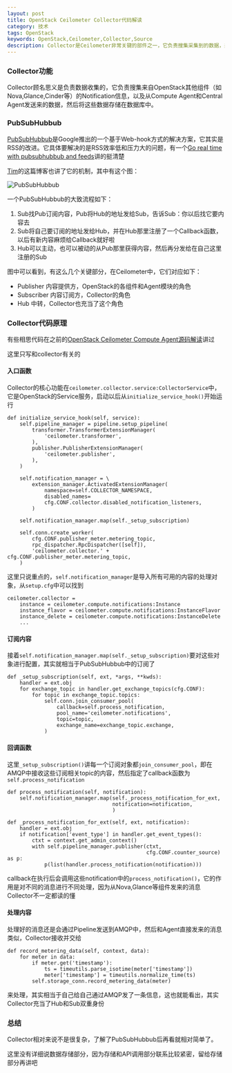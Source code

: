 ```yaml
---
layout: post
title: OpenStack Ceilometer Collector代码解读
category: 技术
tags: OpenStack
keywords: OpenStack,Ceilometer,Collector,Source
description: Collector是Ceilometer非常关键的部件之一，它负责搜集采集到的数据，并将其存储到数据库中。它基于PubSubHubbub实现，和agent部件一起实现了数据采集和订阅功能
---
```


### Collector功能
Collector顾名思义是负责数据收集的，它负责搜集来自OpenStack其他组件（如Nova,Glance,Cinder等）的Notification信息，以及从Compute Agent和Central Agent发送来的数据，然后将这些数据存储在数据库中。

### PubSubHubbub
[PubSubHubbub](https://code.google.com/p/pubsubhubbub/)是Google推出的一个基于Web-hook方式的解决方案，它其实是RSS的改进。它具体要解决的是RSS效率低和压力大的问题，有一个[Go real time with pubsubhubbub and feeds](http://www.slideshare.net/devseed/go-real-time-with-pubsubhubbub-and-feeds)讲的挺清楚

[Tim](http://timyang.net/web/pubsubhubbub/)的这篇博客也讲了它的机制，其中有这个图：

![PubSubHubbub](http://imgs.yansu.org/tech-pubsubhubbub.png)


一个PubSubHubbub的大致流程如下：

1. Sub找Pub订阅内容，Pub将Hub的地址发给Sub，告诉Sub：你以后找它要内容去
2. Sub将自己要订阅的地址发给Hub，并在Hub那里注册了一个Callback函数，以后有新内容麻烦给Callback就好啦
3. Hub可以主动，也可以被动的从Pub那里获得内容，然后再分发给在自己这里注册的Sub

图中可以看到，有这么几个关键部分，在Ceilometer中，它们对应如下：

- Publisher 内容提供方，OpenStack的各组件和Agent模块的角色
- Subscriber 内容订阅方，Collector的角色
- Hub 中转，Collector也充当了这个角色

### Collector代码原理
有些相思代码在之前的[OpenStack Ceilometer Compute Agent源码解读](/2013/06/11/hacking-in-openstack-ceilometer-compute-agent.html)讲过

这里只写和collector有关的

#### 入口函数
Collector的核心功能在`ceilometer.collector.service:CollectorService`中，它是OpenStack的Service服务，启动以后从`initialize_service_hook()`开始运行

    def initialize_service_hook(self, service):
        self.pipeline_manager = pipeline.setup_pipeline(
            transformer.TransformerExtensionManager(
                'ceilometer.transformer',
            ),
            publisher.PublisherExtensionManager(
                'ceilometer.publisher',
            ),
        )

        self.notification_manager = \
            extension_manager.ActivatedExtensionManager(
                namespace=self.COLLECTOR_NAMESPACE,
                disabled_names=
                cfg.CONF.collector.disabled_notification_listeners,
            )

        self.notification_manager.map(self._setup_subscription)

        self.conn.create_worker(
            cfg.CONF.publisher_meter.metering_topic,
            rpc_dispatcher.RpcDispatcher([self]),
            'ceilometer.collector.' + cfg.CONF.publisher_meter.metering_topic,
        )

这里只说重点的，`self.notification_manager`是导入所有可用的内容的处理对象，从`setup.cfg`中可以找到

    ceilometer.collector =
        instance = ceilometer.compute.notifications:Instance
        instance_flavor = ceilometer.compute.notifications:InstanceFlavor
        instance_delete = ceilometer.compute.notifications:InstanceDelete
        ...

#### 订阅内容

接着`self.notification_manager.map(self._setup_subscription)`要对这些对象进行配置，其实就相当于PubSubHubbub中的订阅了

    def _setup_subscription(self, ext, *args, **kwds):
        handler = ext.obj
        for exchange_topic in handler.get_exchange_topics(cfg.CONF):
            for topic in exchange_topic.topics:
                self.conn.join_consumer_pool(
                    callback=self.process_notification,
                    pool_name='ceilometer.notifications',
                    topic=topic,
                    exchange_name=exchange_topic.exchange,
                )

#### 回调函数

这里`_setup_subscription()`讲每一个订阅对象都`join_consumer_pool`，即在AMQP中接收这些订阅相关topic的内容，然后指定了callback函数为`self.process_notification`

    def process_notification(self, notification):
        self.notification_manager.map(self._process_notification_for_ext,
                                      notification=notification,
                                      )

    def _process_notification_for_ext(self, ext, notification):
        handler = ext.obj
        if notification['event_type'] in handler.get_event_types():
            ctxt = context.get_admin_context()
            with self.pipeline_manager.publisher(ctxt,
                                                 cfg.CONF.counter_source) as p:
                p(list(handler.process_notification(notification)))

callback在执行后会调用这些notification中的`process_notification()`，它的作用是对不同的消息进行不同处理，因为从Nova,Glance等组件发来的消息Collector不一定都读的懂

#### 处理内容

处理好的消息还是会通过Pipeline发送到AMQP中，然后和Agent直接发来的消息类似，Collector接收并交给

    def record_metering_data(self, context, data):
        for meter in data:
            if meter.get('timestamp'):
                ts = timeutils.parse_isotime(meter['timestamp'])
                meter['timestamp'] = timeutils.normalize_time(ts)
            self.storage_conn.record_metering_data(meter)

来处理，其实相当于自己给自己通过AMQP发了一条信息，这也就能看出，其实Collector充当了Hub和Sub双重身份

### 总结
Collector相对来说不是很复杂，了解了PubSubHubbub后再看就相对简单了。

这里没有详细说数据存储部分，因为存储和API调用部分联系比较紧密，留给存储部分再讲吧




